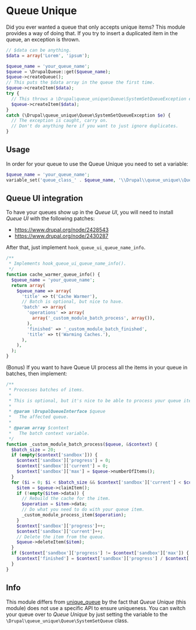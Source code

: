 # Queue Unique
Did you ever wanted a queue that only accepts unique items? This module provides a way of doing that. If you try to insert a duplicated item in the queue, an exception is thrown.

```php
// $data can be anything.
$data = array('Lorem', 'ipsum');

$queue_name = 'your_queue_name';
$queue = \DrupalQueue::get($queue_name);
$queue->createQueue();
// This puts the $data array in the queue the first time.
$queue->createItem($data);
try {
  // This throws a \Drupal\queue_unique\Queue\SystemSetQueueException exception.
  $queue->createItem($data);
}
catch (\Drupal\queue_unique\Queue\SystemSetQueueException $e) {
  // The exception is caught, carry on.
  // Don't do anything here if you want to just ignore duplicates.
}
```

## Usage
In order for your queue to use the Queue Unique you need to set a variable:

```php
$queue_name = 'your_queue_name';
variable_set('queue_class_' . $queue_name, '\\Drupal\\queue_unique\\Queue\\SystemSetQueue');
```

## Queue UI integration
To have your queues show up in the _Queue UI_, you will need to install _Queue UI_ with the following patches:

  * https://www.drupal.org/node/2428543
  * https://www.drupal.org/node/2430287

After that, just implement `hook_queue_ui_queue_name_info`.

```php
/**
 * Implements hook_queue_ui_queue_name_info().
 */
function cache_warmer_queue_info() {
  $queue_name = 'your_queue_name';
  return array(
    $queue_name => array(
      'title' => t('Cache Warmer'),
      // Batch is optional, but nice to have.
      'batch' => array(
        'operations' => array(
          array('_custom_module_batch_process', array()),
        ),
        'finished' => '_custom_module_batch_finished',
        'title' => t('Warming Caches.'),
      ),
    ),
  );
}
```

(Bonus) If you want to have Queue UI process all the items in your queue in batches, then implement:

```php
/**
 * Processes batches of items.
 *
 * This is optional, but it's nice to be able to process your queue items with a click.
 *
 * @param \DrupalQueueInterface $queue
 *   The affected queue.
 *
 * @param array $context
 *   The batch context variable.
 */
function _custom_module_batch_process($queue, &$context) {
  $batch_size = 20;
  if (empty($context['sandbox'])) {
    $context['sandbox']['progress'] = 0;
    $context['sandbox']['current'] = 0;
    $context['sandbox']['max'] = $queue->numberOfItems();
  }
  for ($i = 0; $i < $batch_size && $context['sandbox']['current'] < $context['sandbox']['max']; $i++) {
    $item = $queue->claimItem();
    if (!empty($item->data)) {
      // Rebuild the cache for the item.
      $operation = $item->data;
      // Do what you need to do with your queue item.
      _custom_module_process_item($operation);
    }
    $context['sandbox']['progress']++;
    $context['sandbox']['current']++;
    // Delete the item from the queue.
    $queue->deleteItem($item);
  }
  if ($context['sandbox']['progress'] != $context['sandbox']['max']) {
    $context['finished'] = $context['sandbox']['progress'] / $context['sandbox']['max'];
  }
}
```

## Info
This module differs from <a href="drupal.org/project/unique_queue">unique_queue</a> by the fact that _Queue Unique_ (this module) does not use a specific API to ensure uniqueness. You can switch your queue over to _Queue Unique_ by just setting the variable to the `\Drupal\queue_unique\Queue\SystemSetQueue` class.
